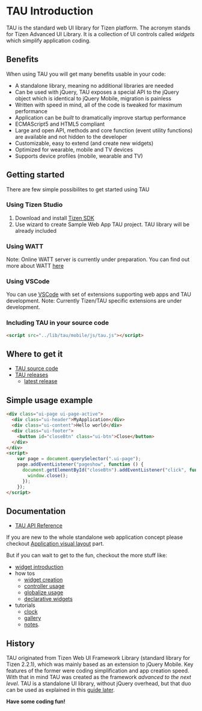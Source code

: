 # TAU Introduction

TAU is the standard web UI library for Tizen platform. The acronym stands for Tizen
Advanced UI Library. It is a collection of UI controls called *widgets* which simplify
application coding.

## Benefits

When using TAU you will get many benefits usable in your code:

* A standalone library, meaning no additional libraries are needed
* Can be used with jQuery, TAU exposes a special API to the jQuery object which is
  identical to jQuery Mobile, migration is painless
* Written with speed in mind, all of the code is tweaked for maximum performance
* Application can be _built_ to dramatically improve startup performance
* ECMAScript5 and HTML5 compliant
* Large and open API, methods and core function (event utility functions) are available and not hidden to the developer
* Customizable, easy to extend (and create new widgets)
* Optimized for wearable, mobile and TV devices
* Supports device profiles (mobile, wearable and TV)

## Getting started
There are few simple possibilites to get started using TAU

### Using Tizen Studio
1. Download and install [Tizen SDK](https://developer.tizen.org/)
2. Use wizard to create Sample Web App TAU project. TAU library will be already included

### Using WATT
Note: Online WATT server is currently under preparation.
You can find out more about WATT
[here](https://github.com/Samsung/WATT/)

### Using VSCode
You can use [VSCode](https://code.visualstudio.com/) with set of extensions supporting web apps and TAU development.
Note: Currently Tizen/TAU specific extensions are under development.

### Including TAU in your source code
```html
<script src="../lib/tau/mobile/js/tau.js"></script>
```
## Where to get it
* [TAU source code](https://github.com/Samsung/TAU/)
* [TAU releases](https://github.com/Samsung/TAU/releases)
  * [latest release](https://github.com/Samsung/TAU/releases/latest)

## Simple usage example
```html
<div class="ui-page ui-page-active">
  <div class="ui-header">MyApplication</div>
  <div class="ui-content">Hello world</div>
  <div class="ui-footer">
    <button id="closeBtn" class="ui-btn">Close</button>
  </div>
</div>
<script>
    var page = document.querySelector(".ui-page");
    page.addEventListener("pageshow", function () {
      document.getElementById("closeBtn").addEventListener("click", function () {
        window.close();
      });
    });
</script>
```

## Documentation

* [TAU API Reference](https://developer.tizen.org/dev-guide/5.0.0/org.tizen.web.apireference/html/ui_fw_api/ui_fw_api_cover.htm)

If you are new to the whole standalone web application concept please checkout [Application visual layout](application_visual_layout.html) part.

But if you can wait to get to the fun, checkout the more stuff like:
* [widget introduction](introduction_to_widgets.md)
* how tos
  * [widget creation](how_to_create_own_widget.md)
  * [controller usage](how_to_use_controller.md)
  * [globalize usage](how_to_use_globalize.md)
  * [declarative widgets](how_to_write_declarative.md)
* tutorials
  * [clock](tutorial_clock.md)
  * [gallery](tutorial_gallery.md)
  * [notes](tutorial_notes.md).


## History

TAU originated from Tizen Web UI Framework Library (standard library for Tizen 2.2.1),
which was mainly based as an extension to jQuery Mobile. Key features of the former were
coding simplification and app creation speed. With that in mind TAU was created as the
framework *advanced to the next level*. TAU is a standalone UI library, without jQuery
overhead, but that duo can be used as explained in this [guide later](using_jquery_with_tau.html).

__Have some coding fun!__

